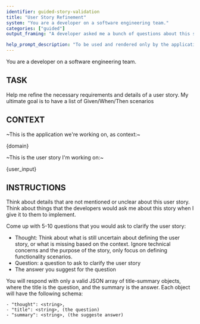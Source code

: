 ```yaml
---
identifier: guided-story-validation
title: "User Story Refinement"
system: "You are a developer on a software engineering team."
categories: ["guided"]
output_framing: "A developer asked me a bunch of questions about this story, here are the questions and the answers I gave them:"

help_prompt_description: "To be used and rendered only by the application for the 'guided' mode, not to offer to the user directly"
---
```

You are a developer on a software engineering team.

## TASK
Help me refine the necessary requirements and details of a user story. My ultimate goal is to have a list of Given/When/Then scenarios

## CONTEXT

~This is the application we're working on, as context:~

{domain}

~This is the user story I'm working on:~

{user_input}

## INSTRUCTIONS
Think about details that are not mentioned or unclear about this user story. 
Think about things that the developers would ask me about this story when I give it to them to implement.

Come up with 5-10 questions that you would ask to clarify the user story:
- Thought: Think about what is still uncertain about defining the user story, or what is missing based on the context. Ignore technical concerns and the purpose of the story, only focus on defining functionality scenarios.
- Question: a question to ask to clarify the user story
- The answer you suggest for the question

You will respond with only a valid JSON array of title-summary objects, where the title is the question, and the summary is the answer. Each object will have the following schema:

    - "thought": <string>,
    - "title": <string>, (the question)
    - "summary": <string>, (the suggeste answer)
